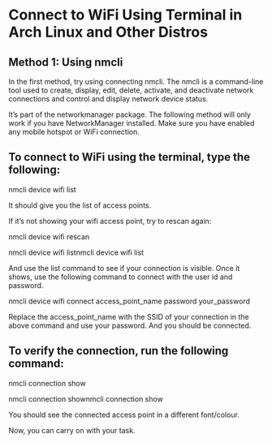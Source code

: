 # Connect to WiFi Using Terminal in Arch Linux and Other Distros

## Method 1: Using nmcli

In the first method, try using connecting nmcli. The nmcli is a command-line tool used to create, display, edit, delete, activate, and deactivate network connections and control and display network device status.

It’s part of the networkmanager package. The following method will only work if you have NetworkManager installed. Make sure you have enabled any mobile hotspot or WiFi connection.

## To connect to WiFi using the terminal, type the following:

nmcli device wifi list

It should give you the list of access points.

If it’s not showing your wifi access point, try to rescan again:

nmcli device wifi rescan

nmcli device wifi listnmcli device wifi list

And use the list command to see if your connection is visible. Once it shows, use the following command to connect with the user id and password.

nmcli device wifi connect access_point_name password your_password

Replace the access_point_name with the SSID of your connection in the above command and use your password. And you should be connected.

## To verify the connection, run the following command:

nmcli connection show

nmcli connection shownmcli connection show

You should see the connected access point in a different font/colour.

Now, you can carry on with your task.
